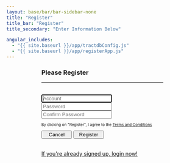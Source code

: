 ```yaml
---
layout: base/bar/bar-sidebar-none
title: "Register"
title_bar: "Register"
title_secondary: "Enter Information Below"

angular_includes:
  - "{{ site.baseurl }}/app/tractdbConfig.js"
  - "{{ site.baseurl }}/app/registerApp.js"
---
```


<div ng-app="registerApp" ng-controller = "registerController">
  <div class = "container">
    <div class="wrapper">
	  <form ng-submit="submitRegisterForm()" id="registerForm" name="registerForm" class="form-signin">       
		<h3 class="form-signin-heading">Please Register</h3>
		<hr class="colorgraph"><br>
		<input class="form-control" name="account" placeholder="Account" autofocus="" required="" maxlength="20" ng-model="viewModel.account" /><br/>
		<input type="password" class="form-control" name="password" placeholder="Password" required="" maxlength="24" ng-model="viewModel.password" /><br/>  
        <input type="password" class="form-control" name="confirmPassword" placeholder="Confirm Password" required="" maxlength="24" ng-model="viewModel.confirmPassword" /><br/>  
        <p class = "tac">By clicking on "Register", I agree to the <a href = "/tac">Terms and Conditions</a></p>
        <button class="btn btn-small" name="Cancel" value="Cancel">Cancel</button> 
        <button class="btn btn-small btn-primary" name="Register" value="Register" type="submit">Register</button><br/><br/>
        <p><a href = "/login">If you're already signed up, login now!</a></p>
	  </form>	
	</div>
  </div>
  <style> 
    .wrapper {    
      margin-top: 20px;
      margin-bottom: 20px;
    }
    form {
      width: 320px;
      margin: 0 auto;
    }
    .btn-small {
      width:80px !important; 
      display: inline !important;
    }
    .tac {
      font-size: 10px;
    }
  </style>
</div>
